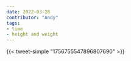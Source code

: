 ```yaml
---
date: 2022-03-28
contributor: "Andy"
tags:
- time
- height and weight
---
```

{{< tweet-simple "1756755547896807690" >}}
<!-- {< tweet user="lakens" id="1668287655237373954" >}} -->
